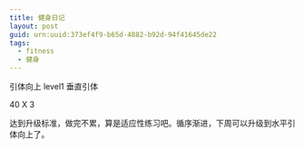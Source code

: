 ```yaml
---
title: 健身日记
layout: post
guid: urn:uuid:373ef4f9-b65d-4882-b92d-94f41645de22
tags: 
  - fitness
  - 健身
---
```


引体向上 level1 垂直引体

40 X 3

达到升级标准，做完不累，算是适应性练习吧。循序渐进，下周可以升级到水平引体向上了。
